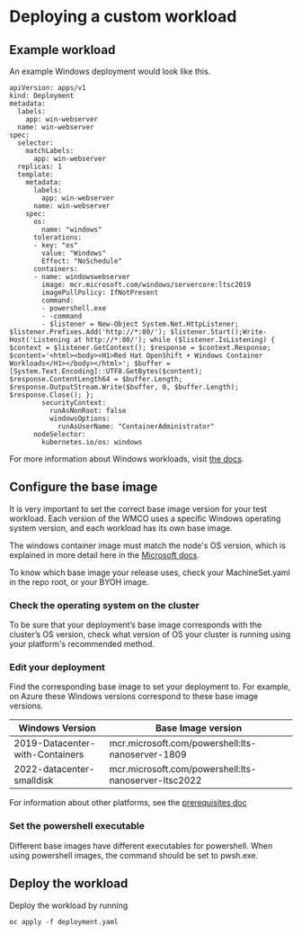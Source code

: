 # Deploying a custom workload

## Example workload

An example Windows deployment would look like this.

```shell script
apiVersion: apps/v1
kind: Deployment
metadata:
  labels:
    app: win-webserver
  name: win-webserver
spec:
  selector:
    matchLabels:
      app: win-webserver
  replicas: 1
  template:
    metadata:
      labels:
        app: win-webserver
      name: win-webserver
    spec:
      os: 
        name: "windows"
      tolerations:
      - key: "os"
        value: "Windows"
        Effect: "NoSchedule"
      containers:
      - name: windowswebserver
        image: mcr.microsoft.com/windows/servercore:ltsc2019
        imagePullPolicy: IfNotPresent
        command:
        - powershell.exe
        - -command
        - $listener = New-Object System.Net.HttpListener; $listener.Prefixes.Add('http://*:80/'); $listener.Start();Write-Host('Listening at http://*:80/'); while ($listener.IsListening) { $context = $listener.GetContext(); $response = $context.Response; $content='<html><body><H1>Red Hat OpenShift + Windows Container Workloads</H1></body></html>'; $buffer = [System.Text.Encoding]::UTF8.GetBytes($content); $response.ContentLength64 = $buffer.Length; $response.OutputStream.Write($buffer, 0, $buffer.Length); $response.Close(); };
        securityContext:
          runAsNonRoot: false
          windowsOptions:
            runAsUserName: "ContainerAdministrator"
      nodeSelector:
        kubernetes.io/os: windows
```

For more information about Windows workloads, visit
[the docs](<https://docs.openshift.com/container-platform/latest/windows_containers/scheduling-windows-workloads.html>).

## Configure the base image

It is very important to set the correct base image version for your test workload.
Each version of the WMCO uses a specific Windows operating system version, and each workload has its own base image.

The windows container image must match the node's OS version, which is explained in more detail here in the 
[Microsoft docs](https://learn.microsoft.com/en-us/virtualization/windowscontainers/deploy-containers/version-compatibility?tabs=windows-server-2022%2Cwindows-11#choose-which-container-os-version-to-use). 

To know which base image your release uses, check your MachineSet.yaml in the repo root, or your BYOH image. 


### Check the operating system on the cluster

To be sure that your deployment’s base image corresponds with the cluster’s OS version, check what version
of OS your cluster is running using your platform's recommended method. 

### Edit your deployment

Find the corresponding base image to set your deployment to. 
For example, on Azure these Windows versions correspond to these base image versions.

| Windows Version                 | Base Image version                                   |
|---------------------------------|------------------------------------------------------|
| 2019-Datacenter-with-Containers | mcr.microsoft.com/powershell:lts-nanoserver-1809     |
| 2022-datacenter-smalldisk       | mcr.microsoft.com/powershell:lts-nanoserver-ltsc2022 |

For information about other platforms, see the 
[prerequisites doc](https://github.com/openshift/windows-machine-config-operator/blob/master/docs/wmco-prerequisites.md#supported-windows-server-versions)

### Set the powershell executable

Different base images have different executables for powershell. When using powershell images, the 
command should be set to pwsh.exe.

## Deploy the workload

Deploy the workload by running

```shell script
oc apply -f deployment.yaml
```

